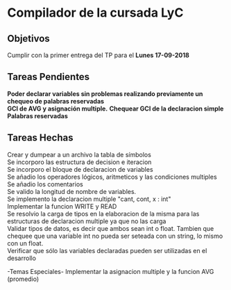 <h1>Compilador de la cursada LyC</h1>
<h2>Objetivos</h2>
Cumplir con la primer entrega del TP para el <b>Lunes 17-09-2018</b><br>


<h2>Tareas Pendientes</h2>
<b>Poder declarar variables sin problemas realizando previamente un chequeo de palabras reservadas</b><br>
<b>GCI de AVG y asignación multiple.</b>
<b>Chequear GCI de la declaracion simple</b>
<b>Palabras reservadas</b>

<h2>Tareas Hechas</h2>
Crear y dumpear a un archivo la tabla de símbolos<br>
Se incorporo las estructura de decision e iteracion<br>
Se incorporo el bloque de declaracion de variables<br>
Se añadio los operadores lógicos, aritmeticos y las condiciones multiples<br>
Se añadio los comentarios<br>
Se valido la longitud de nombre de variables.<br>
Se implemento la declaracion multiple "cant, cont, x : int"<br>
Implementar la funcion WRITE y READ<br>
Se resolvio la carga de tipos en la elaboracion de la misma para las estructuras de declaracion multiple ya que no las carga<br>
Validar tipos de datos, es decir que ambos sean int o float. Tambien que chequee que una variable int no pueda ser seteada con un string, lo mismo con un float.<br>
Verificar que sólo las variables declaradas pueden ser utilizadas en el desarrollo<br>

-Temas Especiales- Implementar la asignacion multiple y la funcion AVG (promedio)</strike><br>
